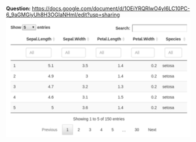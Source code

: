 **Question:** https://docs.google.com/document/d/1OEiYRQRlwO4yI6LC10PC-6_9aGMGiyUh8H3OGIaNHmI/edit?usp=sharing
![img.png](img.png)
